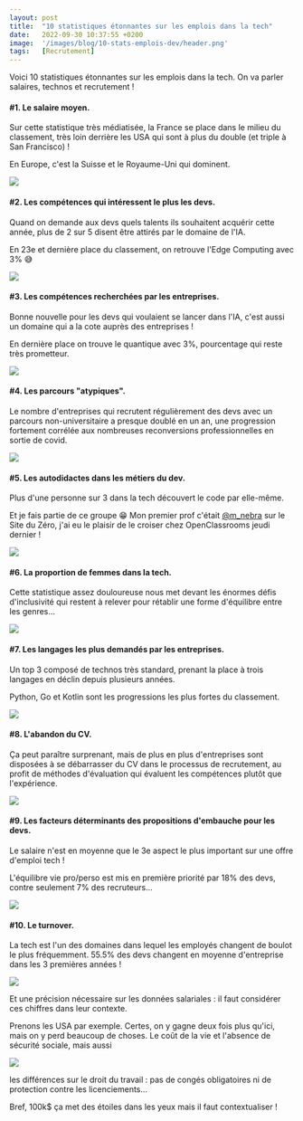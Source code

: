 ```yaml
---
layout: post
title:  "10 statistiques étonnantes sur les emplois dans la tech"
date:   2022-09-30 10:37:55 +0200
image:  '/images/blog/10-stats-emplois-dev/header.png'
tags:   [Recrutement]
---
```


Voici 10 statistiques étonnantes sur les emplois dans la tech. On va parler salaires, technos et recrutement !

#### #1. Le salaire moyen.

Sur cette statistique très médiatisée, la France se place dans le milieu du classement, très loin derrière les USA qui sont à plus du double (et triple à San Francisco) !

En Europe, c'est la Suisse et le Royaume-Uni qui dominent. 

<div class="gallery-box">
  <div class="gallery">
  <img src="/images/blog/10-stats-emplois-dev/1575767032179691520-Fd44x__WIAAACVa.jpg" draggable="false">
  </div>
</div>

#### #2. Les compétences qui intéressent le plus les devs.

Quand on demande aux devs quels talents ils souhaitent acquérir cette année, plus de 2 sur 5 disent être attirés par le domaine de l'IA.

En 23e et dernière place du classement, on retrouve l'Edge Computing avec 3% 😅 

<div class="gallery-box">
  <div class="gallery">
  <img src="/images/blog/10-stats-emplois-dev/1575767189772111872-Fd443dZWIAEsdMe.png" draggable="false">
  </div>
</div>

#### #3. Les compétences recherchées par les entreprises.

Bonne nouvelle pour les devs qui voulaient se lancer dans l'IA, c'est aussi un domaine qui a la cote auprès des entreprises !

En dernière place on trouve le quantique avec 3%, pourcentage qui reste très prometteur. 

<div class="gallery-box">
  <div class="gallery">
  <img src="/images/blog/10-stats-emplois-dev/1575767315039531008-Fd449jGXwAApf7h.png" draggable="false">
  </div>
</div>

#### #4. Les parcours "atypiques".

Le nombre d'entreprises qui recrutent régulièrement des devs avec un parcours non-universitaire a presque doublé en un an, une progression fortement corrélée aux nombreuses reconversions professionnelles en sortie de covid. 

<div class="gallery-box">
  <div class="gallery">
  <img src="/images/blog/10-stats-emplois-dev/1575767336984137728-Fd45L0jWYAMmcYs.jpg" draggable="false">
  </div>
</div>

#### #5. Les autodidactes dans les métiers du dev.

Plus d'une personne sur 3 dans la tech découvert le code par elle-même.

Et je fais partie de ce groupe 😁 Mon premier prof c'était <a href="https://twitter.com/m_nebra" target="_blank">@m_nebra</a> sur le Site du Zéro, j'ai eu le plaisir de le croiser chez OpenClassrooms jeudi dernier ! 

<div class="gallery-box">
  <div class="gallery">
  <img src="/images/blog/10-stats-emplois-dev/1575767421830705154-Fd45jeJXoAEnXkf.png" draggable="false">
  </div>
</div>

#### #6. La proportion de femmes dans la tech.

Cette statistique assez douloureuse nous met devant les énormes défis d'inclusivité qui restent à relever pour rétablir une forme d'équilibre entre les genres... 

<div class="gallery-box">
  <div class="gallery">
  <img src="/images/blog/10-stats-emplois-dev/1575767431402098688-Fd45slnWQAE9HpH.jpg" draggable="false">
  </div>
</div>

#### #7. Les langages les plus demandés par les entreprises.

Un top 3 composé de technos très standard, prenant la place à trois langages en déclin depuis plusieurs années.

Python, Go et Kotlin sont les progressions les plus fortes du classement. 

<div class="gallery-box">
  <div class="gallery">
  <img src="/images/blog/10-stats-emplois-dev/1575767440197181441-Fd46CCdX0AIlpY2.jpg" draggable="false">
  </div>
</div>

#### #8. L'abandon du CV.

Ça peut paraître surprenant, mais de plus en plus d'entreprises sont disposées à se débarrasser du CV dans le processus de recrutement, au profit de méthodes d'évaluation qui évaluent les compétences plutôt que l'expérience. 

<div class="gallery-box">
  <div class="gallery">
  <img src="/images/blog/10-stats-emplois-dev/1575767456127234049-Fd46IPKXgAA8-mY.jpg" draggable="false">
  </div>
</div>

#### #9. Les facteurs déterminants des propositions d'embauche pour les devs.

Le salaire n'est en moyenne que le 3e aspect le plus important sur une offre d'emploi tech !

L'équilibre vie pro/perso est mis en première priorité par 18% des devs, contre seulement 7% des recruteurs... 

<div class="gallery-box">
  <div class="gallery">
  <img src="/images/blog/10-stats-emplois-dev/1575767464574869504-Fd46L12WIAEmmcn.png" draggable="false">
  </div>
</div>

#### #10. Le turnover.

La tech est l'un des domaines dans lequel les employés changent de boulot le plus fréquemment. 55.5% des devs changent en moyenne d'entreprise dans les 3 premières années ! 

<div class="gallery-box">
  <div class="gallery">
  <img src="/images/blog/10-stats-emplois-dev/1575767471532912642-Fd46hZOXEAA9ZVD.png" draggable="false">
  </div>
</div>

Et une précision nécessaire sur les données salariales : il faut considérer ces chiffres dans leur contexte.

Prenons les USA par exemple. Certes, on y gagne deux fois plus qu'ici, mais on y perd beaucoup de choses. Le coût de la vie et l'absence de sécurité sociale, mais aussi 

<div class="gallery-box">
  <div class="gallery">
  <img src="/images/blog/10-stats-emplois-dev/1575773043149795329-Fd5FOlRWYAA0UBq.jpg" draggable="false">
  </div>
</div>

les différences sur le droit du travail : pas de congés obligatoires ni de protection contre les licenciements...

Bref, 100k$ ça met des étoiles dans les yeux mais il faut contextualiser !


